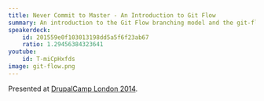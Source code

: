 ```yaml
---
title: Never Commit to Master - An Introduction to Git Flow
summary: An introduction to the Git Flow branching model and the git-flow plugin, and how I’ve used them to manage a Drupal development project.
speakerdeck:
    id: 201559e0f103013198dd5a5f6f23ab67
    ratio: 1.29456384323641
youtube:
    id: T-miCpHxfds
image: git-flow.png
---
```

Presented at [DrupalCamp London 2014](http://drupalcamp.london).
